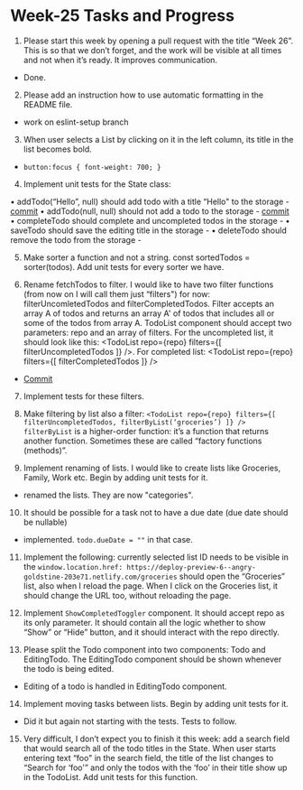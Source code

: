 # Week-25 Tasks and Progress

1. Please start this week by opening a pull request with the title “Week 26”. This is so that we don’t forget, and the work will be visible at all times and not when it’s ready. It improves communication.

- Done.

2. Please add an instruction how to use automatic formatting in the README file.

- work on eslint-setup branch

3. When user selects a List by clicking on it in the left column, its title in the list becomes bold.

- `button:focus { font-weight: 700; }`

4. Implement unit tests for the State class:

  • addTodo(“Hello”, null) should add todo with a title “Hello" to the storage
    - [commit](https://github.com/rdzcn/mk-todo/commit/46f553b5564af036f181c3663db97a82b40e005a) 
  • addTodo(null, null) should not add a todo to the storage
    - [commit](https://github.com/rdzcn/mk-todo/commit/46f553b5564af036f181c3663db97a82b40e005a)
  • completeTodo should complete and uncompleted todos in the storage
    -
  • saveTodo should save the editing title in the storage
    -
  • deleteTodo should remove the todo from the storage
    -

5. Make sorter a function and not a string. const sortedTodos = sorter(todos). Add unit tests for every sorter we have.



6. Rename fetchTodos to filter. I would like to have two filter functions (from now on I will call them just “filters") for now: filterUncomletedTodos and filterCompletedTodos. Filter accepts an array A of todos and returns an array A' of todos that includes all or some of the todos from array A. TodoList component should accept two parameters: repo and an array of filters. For the uncompleted list, it should look like this: <TodoList repo={repo} filters={[ filterUncompletedTodos ]} />. For completed list: <TodoList repo={repo} filters={[ filterCompletedTodos ]} />

- [Commit](https://github.com/rdzcn/mk-todo/commit/ab9f133394d3f468c619b6d5f9be3149ec341b07)

7. Implement tests for these filters.



8. Make filtering by list also a filter:
`<TodoList repo={repo} filters={[ filterUncompletedTodos, filterByList(‘groceries’) ]} />`
`filterByList` is a higher-order function: it’s a function that returns another function. Sometimes these are called “factory functions (methods)”.



9. Implement renaming of lists. I would like to create lists like Groceries, Family, Work etc. Begin by adding unit tests for it.

 - renamed the lists. They are now "categories".

10. It should be possible for a task not to have a due date (due date should be nullable)

 - implemented. `todo.dueDate = ""` in that case.

11. Implement the following: currently selected list ID needs to be visible in the `window.location.href: https://deploy-preview-6--angry-goldstine-203e71.netlify.com/groceries` should open the “Groceries” list, also when I reload the page. When I click on the Groceries list, it should change the URL too, without reloading the page.



12. Implement `ShowCompletedToggler` component. It should accept repo as its only parameter. It should contain all the logic whether to show “Show” or “Hide” button, and it should interact with the repo directly.



13. Please split the Todo component into two components: Todo and EditingTodo. The EditingTodo component should be shown whenever the todo is being edited.

- Editing of a todo is handled in EditingTodo component. 

14. Implement moving tasks between lists. Begin by adding unit tests for it.

  - Did it but again not starting with the tests. Tests to follow. 

15. Very difficult, I don’t expect you to finish it this week: add a search field that would search all of the todo titles in the State. When user starts entering text “foo" in the search field, the title of the list changes to “Search for ‘foo'” and only the todos with the ‘foo’ in their title show up in the TodoList. Add unit tests for this function.

